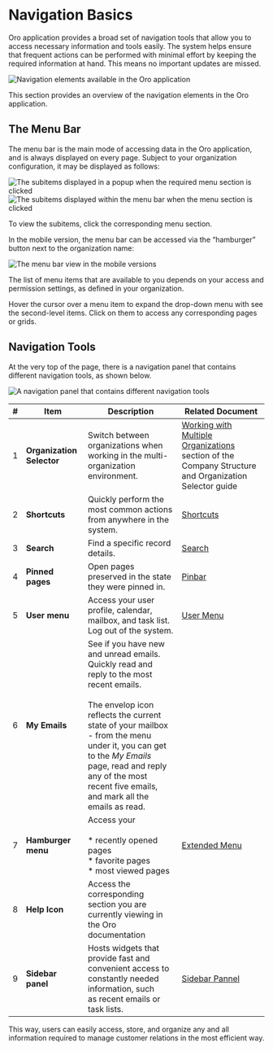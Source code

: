 <a id="user-guide-getting-started-controls"></a>

# Navigation Basics

Oro application provides a broad set of navigation tools that allow you to access necessary information and tools easily. The system helps ensure that frequent actions can be performed with minimal effort by keeping the required information at hand. This means no important updates are missed.

![Navigation elements available in the Oro application](user/img/getting_started/navigation/navigation_basics.png)

This section provides an overview of the navigation elements in the Oro application.

<a id="user-guide-navigation-menu"></a>

## The Menu Bar

The menu bar is the main mode of accessing data in the Oro application, and is always displayed on every page. Subject to your organization configuration, it may be displayed as follows:

![The subitems displayed in a popup when the required menu section is clicked](user/img/getting_started/navigation/collapsed_menu.png)![The subitems displayed within the menu bar when the menu section is clicked](user/img/getting_started/navigation/expanded_menu.png)

To view the subitems, click the corresponding menu section.

In the mobile version, the menu bar can be accessed via the “hamburger” button next to the organization name:

![The menu bar view in the mobile versions](user/img/getting_started/navigation/header_mobile.png)

The list of menu items that are available to you depends on your access and permission settings, as defined in your
organization.

Hover the cursor over a menu item to expand the drop-down menu with see the second-level items. Click on them to access
any corresponding pages or grids.

<a id="user-guide-navigation-panel"></a>

## Navigation Tools

At the very top of the page, there is a navigation panel that contains different navigation tools, as shown below.

![A navigation panel that contains different navigation tools](user/img/getting_started/navigation/panel.png)

|   # | Item                      | Description                                                                                                                                                                                                                                                                                                          | Related Document                                                                                                                                                       |
|-----|---------------------------|----------------------------------------------------------------------------------------------------------------------------------------------------------------------------------------------------------------------------------------------------------------------------------------------------------------------|------------------------------------------------------------------------------------------------------------------------------------------------------------------------|
|   1 | **Organization Selector** | Switch between organizations when working in the multi-organization environment.                                                                                                                                                                                                                                     | [Working with Multiple Organizations](org-selector.md#user-guide-getting-started-change-organization) section of the Company Structure and Organization Selector guide |
|   2 | **Shortcuts**             | Quickly perform the most common actions from anywhere in the system.                                                                                                                                                                                                                                                 | [Shortcuts](shortcuts.md#user-guide-getting-started-shortcuts)                                                                                                         |
|   3 | **Search**                | Find a specific record details.                                                                                                                                                                                                                                                                                      | [Search](search.md#user-guide-getting-started-search)                                                                                                                  |
|   4 | **Pinned pages**          | Open pages preserved in the state they were pinned in.                                                                                                                                                                                                                                                               | [Pinbar](pinbar.md#user-guide-ui-components-pinned)                                                                                                                    |
|   5 | **User menu**             | Access your user profile, calendar, mailbox, and task list. Log out of the system.                                                                                                                                                                                                                                   | [User Menu](user-menu.md#user-guide-getting-started-user-menu)                                                                                                         |
|   6 | **My Emails**             | See if you have new and unread emails. Quickly read and reply to the most recent emails.<br/><br/>The envelop icon reflects the current state of your mailbox - from the menu under it, you can get to the *My Emails*<br/>page, read and reply any of the most recent five emails, and mark all the emails as read. |                                                                                                                                                                        |
|   7 | **Hamburger menu**        | Access your<br/><br/>* recently opened pages<br/>* favorite pages<br/>* most viewed pages                                                                                                                                                                                                                            | [Extended Menu](extended-menu.md#user-guide-getting-started-history)                                                                                                   |
|   8 | **Help Icon**             | Access the corresponding section you are currently viewing in the Oro documentation                                                                                                                                                                                                                                  |                                                                                                                                                                        |
|   9 | **Sidebar panel**         | Hosts widgets that provide fast and convenient access to constantly needed information, such<br/>as recent emails or task lists.                                                                                                                                                                                     | [Sidebar Pannel](sidebar-panel.md#user-guide-navigation-sidebar-panel)                                                                                                 |

This way, users can easily access, store, and organize any and all information required to manage customer relations in
the most efficient way.
